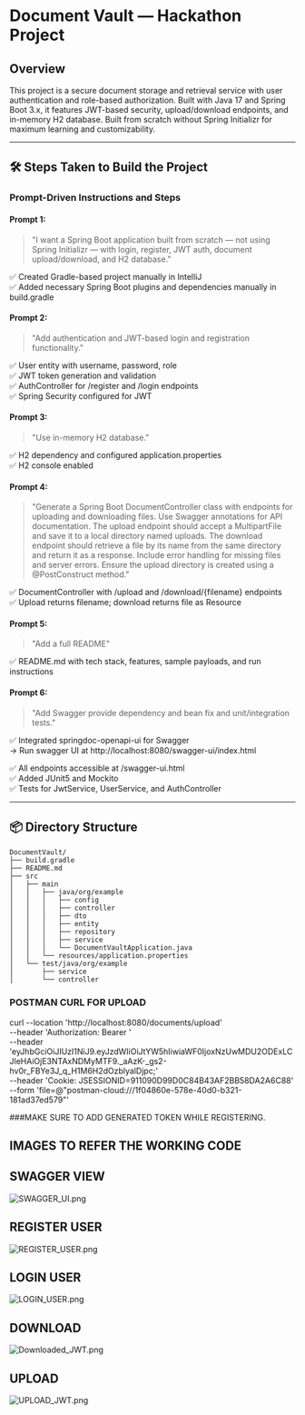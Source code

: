 
# Document Vault — Hackathon Project

## Overview
This project is a secure document storage and retrieval service with user authentication and role-based authorization. Built with Java 17 and Spring Boot 3.x, it features JWT-based security, upload/download endpoints, and in-memory H2 database. Built from scratch without Spring Initializr for maximum learning and customizability.

---

## 🛠️ Steps Taken to Build the Project

### Prompt-Driven Instructions and Steps

#### Prompt 1:
> "I want a Spring Boot application built from scratch — not using Spring Initializr — with login, register, JWT auth, document upload/download, and H2 database."

✅ Created Gradle-based project manually in IntelliJ  
✅ Added necessary Spring Boot plugins and dependencies manually in build.gradle

#### Prompt 2:
> "Add authentication and JWT-based login and registration functionality."

✅ User entity with username, password, role  
✅ JWT token generation and validation  
✅ AuthController for /register and /login endpoints  
✅ Spring Security configured for JWT

#### Prompt 3:
> "Use in-memory H2 database."

✅ H2 dependency and configured application.properties  
✅ H2 console enabled

#### Prompt 4:
> "Generate a Spring Boot DocumentController class with endpoints for uploading and downloading files. Use Swagger annotations for API documentation. The upload endpoint should accept a MultipartFile and save it to a local directory named uploads. The download endpoint should retrieve a file by its name from the same directory and return it as a response. Include error handling for missing files and server errors. Ensure the upload directory is created using a @PostConstruct method."

✅ DocumentController with /upload and /download/{filename} endpoints  
✅ Upload returns filename; download returns file as Resource

#### Prompt 5:
> "Add a full README"

✅ README.md with tech stack, features, sample payloads, and run instructions  

#### Prompt 6:
> "Add Swagger provide dependency and bean fix and unit/integration tests."

✅ Integrated springdoc-openapi-ui for Swagger  
 ->  Run swagger UI at http://localhost:8080/swagger-ui/index.html

✅ All endpoints accessible at /swagger-ui.html  
✅ Added JUnit5 and Mockito  
✅ Tests for JwtService, UserService, and AuthController

---

## 📦 Directory Structure

```
DocumentVault/
├── build.gradle
├── README.md
├── src
│   ├── main
│   │   ├── java/org/example
│   │   │   ├── config
│   │   │   ├── controller
│   │   │   ├── dto
│   │   │   ├── entity
│   │   │   ├── repository
│   │   │   ├── service
│   │   │   └── DocumentVaultApplication.java
│   │   └── resources/application.properties
│   └── test/java/org/example
│       ├── service
│       └── controller
```

### POSTMAN CURL FOR UPLOAD 

curl --location 'http://localhost:8080/documents/upload' \
--header 'Authorization: Bearer ' \
--header 'eyJhbGciOiJIUzI1NiJ9.eyJzdWIiOiJtYW5hIiwiaWF0IjoxNzUwMDU2ODExLCJleHAiOjE3NTAxNDMyMTF9._aAzK-_gs2-hv0r_FBYe3J_q_H1M6H2dOzblyalDjpc;' \
--header 'Cookie: JSESSIONID=911090D99D0C84B43AF2BB58DA2A6C88' \
--form 'file=@"postman-cloud:///1f04860e-578e-40d0-b321-181ad37ed579"'

###MAKE SURE TO ADD GENERATED TOKEN WHILE REGISTERING.

## IMAGES TO REFER THE WORKING CODE

## SWAGGER VIEW

![SWAGGER_UI.png](SWAGGER_UI.png "SWAGGER_UI")


## REGISTER USER

![REGISTER_USER.png](REGISTER_USER.png "REGISTER ")


## LOGIN USER

![LOGIN_USER.png](LOGIN_USER.png "LOGIN")


## DOWNLOAD

![Downloaded_JWT.png](Downloaded_JWT.png "Download through JWT")

## UPLOAD

![UPLOAD_JWT.png](UPLOAD_JWT.png "UPLOAD through JWT")



